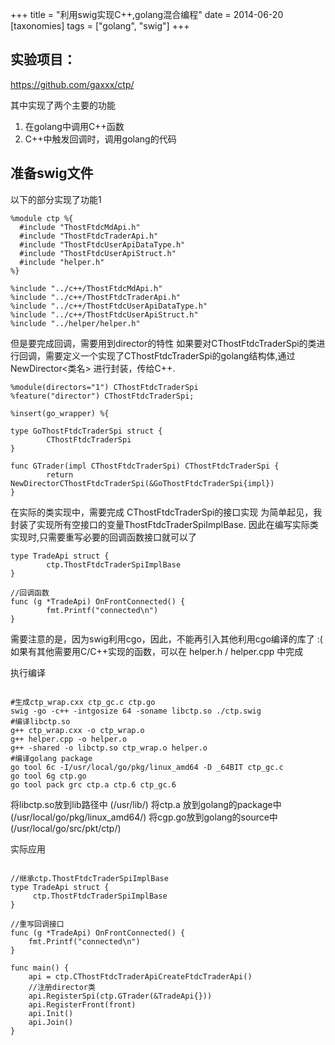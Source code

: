 +++
title = "利用swig实现C++,golang混合编程"
date = 2014-06-20
[taxonomies]
tags = ["golang", "swig"]
+++

实验项目：
---------

https://github.com/gaxxx/ctp/

其中实现了两个主要的功能
1. 在golang中调用C++函数
2. C++中触发回调时，调用golang的代码

<!-- more -->

准备swig文件
------------
以下的部分实现了功能1

```
%module ctp %{
  #include "ThostFtdcMdApi.h"
  #include "ThostFtdcTraderApi.h"
  #include "ThostFtdcUserApiDataType.h"
  #include "ThostFtdcUserApiStruct.h"
  #include "helper.h"
%}

%include "../c++/ThostFtdcMdApi.h"
%include "../c++/ThostFtdcTraderApi.h"
%include "../c++/ThostFtdcUserApiDataType.h"
%include "../c++/ThostFtdcUserApiStruct.h"
%include "../helper/helper.h"
```

但是要完成回调，需要用到director的特性
如果要对CThostFtdcTraderSpi的类进行回调，需要定义一个实现了CThostFtdcTraderSpi的golang结构体,通过NewDirector<类名> 进行封装，传给C++.

```
%module(directors="1") CThostFtdcTraderSpi
%feature("director") CThostFtdcTraderSpi;

%insert(go_wrapper) %{

type GoThostFtdcTraderSpi struct {
        CThostFtdcTraderSpi
}

func GTrader(impl CThostFtdcTraderSpi) CThostFtdcTraderSpi {
        return NewDirectorCThostFtdcTraderSpi(&GoThostFtdcTraderSpi{impl})
}
```

在实际的类实现中，需要完成 CThostFtdcTraderSpi的接口实现
为简单起见，我封装了实现所有空接口的变量ThostFtdcTraderSpiImplBase.
因此在编写实际类实现时,只需要重写必要的回调函数接口就可以了

```
type TradeApi struct {
    	ctp.ThostFtdcTraderSpiImplBase
}

//回调函数
func (g *TradeApi) OnFrontConnected() {
        fmt.Printf("connected\n")
}
```

需要注意的是，因为swig利用cgo，因此，不能再引入其他利用cgo编译的库了 :(
如果有其他需要用C/C++实现的函数，可以在 helper.h / helper.cpp 中完成


执行编译

```

#生成ctp_wrap.cxx ctp_gc.c ctp.go
swig -go -c++ -intgosize 64 -soname libctp.so ./ctp.swig
#编译libctp.so
g++ ctp_wrap.cxx -o ctp_wrap.o
g++ helper.cpp -o helper.o
g++ -shared -o libctp.so ctp_wrap.o helper.o
#编译golang package
go tool 6c -I/usr/local/go/pkg/linux_amd64 -D _64BIT ctp_gc.c
go tool 6g ctp.go
go tool pack grc ctp.a ctp.6 ctp_gc.6

```

将libctp.so放到lib路径中 (/usr/lib/)
将ctp.a 放到golang的package中 (/usr/local/go/pkg/linux_amd64/)
将cgp.go放到golang的source中 (/usr/local/go/src/pkt/ctp/)


实际应用

```

//继承ctp.ThostFtdcTraderSpiImplBase
type TradeApi struct {
     ctp.ThostFtdcTraderSpiImplBase
}

//重写回调接口
func (g *TradeApi) OnFrontConnected() {
	fmt.Printf("connected\n")
}

func main() {
	api = ctp.CThostFtdcTraderApiCreateFtdcTraderApi()
	//注册director类
	api.RegisterSpi(ctp.GTrader(&TradeApi{}))
	api.RegisterFront(front)
	api.Init()
	api.Join()
}
```






